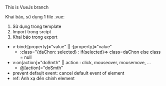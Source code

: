 This is VueJs branch

Khai báo, sử dụng 1 file .vue:
1. Sử dụng trong template
2. Import trong srcipt
3. Khai báo trong export

- v-bind:[property]="value" ||  :[property]="value"
    + :class="{daChon: selected} : if(selected)=> class=daChon else class = null
- v:on[action]="doSmth" || action : click, mouseover, mousemove, ...
    + @[action]="doSmth"
- prevent default event: cancel default event of element
- ref:  Ánh xạ đến chính element